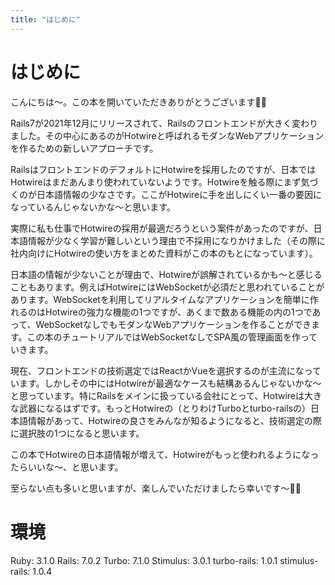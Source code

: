 ```yaml
---
title: "はじめに"
---
```


# はじめに
こんにちは〜。この本を開いていただきありがとうございます🙇‍♂️

Rails7が2021年12月にリリースされて、Railsのフロントエンドが大きく変わりました。その中心にあるのがHotwireと呼ばれるモダンなWebアプリケーションを作るための新しいアプローチです。

RailsはフロントエンドのデフォルトにHotwireを採用したのですが、日本ではHotwireはまだあんまり使われていないようです。Hotwireを触る際にまず気づくのが日本語情報の少なさです。ここがHotwireに手を出しにくい一番の要因になっているんじゃないかな〜と思います。

実際に私も仕事でHotwireの採用が最適だろうという案件があったのですが、日本語情報が少なく学習が難しいという理由で不採用になりかけました（その際に社内向けにHotwireの使い方をまとめた資料がこの本のもとになっています）。

日本語の情報が少ないことが理由で、Hotwireが誤解されているかも〜と感じることもあります。例えばHotwireにはWebSocketが必須だと思われていることがあります。WebSocketを利用してリアルタイムなアプリケーションを簡単に作れるのはHotwireの強力な機能の1つですが、あくまで数ある機能の内の1つであって、WebSocketなしでもモダンなWebアプリケーションを作ることができます。この本のチュートリアルではWebSocketなしでSPA風の管理画面を作っていきます。

現在、フロントエンドの技術選定ではReactかVueを選択するのが主流になっています。しかしその中にはHotwireが最適なケースも結構あるんじゃないかな〜と思っています。特にRailsをメインに扱っている会社にとって、Hotwireは大きな武器になるはずです。もっとHotwireの（とりわけTurboとturbo-railsの）日本語情報があって、Hotwireの良さをみんなが知るようになると、技術選定の際に選択肢の1つになると思います。

この本でHotwireの日本語情報が増えて、Hotwireがもっと使われるようになったらいいな〜、と思います。

至らない点も多いと思いますが、楽しんでいただけましたら幸いです〜🙇‍♂️
# 環境
Ruby: 3.1.0
Rails: 7.0.2
Turbo: 7.1.0
Stimulus: 3.0.1
turbo-rails: 1.0.1
stimulus-rails: 1.0.4
